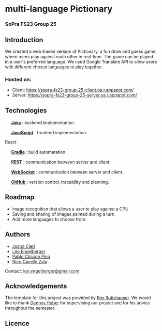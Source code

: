 # multi-language Pictionary
### SoPra FS23 Group 25

## Introduction
We created a web-based version of Pictionary, a fun draw and guess game, where users play against each other in real-time.  The game can be played in a user's preferred language. We used Google Translate API to allow users with different chosen languages to play together.		
	

### Hosted on:
- Client: https://sopra-fs23-group-25-client.oa.r.appspot.com/
- Server: https://sopra-fs23-group-25-server.oa.r.appspot.com/

## Technologies
<img src="https://user-images.githubusercontent.com/91155454/170843203-151000ab-db93-4750-b4f4-ba4060a23d53.png" width="16" height="16" /> [**Java**](https://java.com/) : backend implementation.

<img src="[https://user-images.githubusercontent.com/91155454/170843203-151000ab-db93-4750-b4f4-ba4060a23d53.png](https://github.com/sopra-fs23-group-25/Pictionary-server/assets/99895243/2356ee8f-cde9-4f57-88f6-6e0e875ecf44)" width="16" height="16" /> [**JavaScript**](https://javascript.com/) : frontend implementation.	

React

<img src="https://user-images.githubusercontent.com/91155454/170885686-bd14da8d-5070-49ac-b88d-baa2e20729bf.svg" width="16" height="16" /> [**Gradle**](https://gradle.org/) : build automatation.
	

<img src="https://user-images.githubusercontent.com/91155454/170842503-3a531289-1afc-4b9c-87c1-cc120d9229ce.svg" style='visibility:hidden;' width="16" height="16" /> [**REST**](https://en.wikipedia.org/wiki/Representational_state_transfer) : communication between server and client.	

<img src="https://user-images.githubusercontent.com/91155454/170843632-39007803-3026-4e48-bb78-93836a3ea771.png" style='visibility:hidden;' width="16" height="16" /> [**WebSocket**](https://en.wikipedia.org/wiki/WebSocket) : communication between server and client.	
		
<img src="https://github.com/get-icon/geticon/blob/master/icons/github-icon.svg" width="16" height="16" /> [**GitHub**](https://github.com/) : version control, tracability and planning.

## Roadmap
- Image recognition that allows a user to play against a CPU.
- Saving and sharing of images painted during a turn.
- Add more languages to choose from.

## Authors
- [Joana Cieri](https://github.com/jo-ana-c)
- [Leo Engelberger](https://github.com/pcplusgit)
- [Pablo Chacon Pino](https://github.com/LeoEngelberger)
- [Nico Camillo Zala](https://github.com/nczala)

Contact: leo.engelberger@gmail.com

## Acknowledgements
The template for this project was provided by [Roy Rutishauser](https://github.com/royru).
We would like to thank [Dennys Huber](https://github.com/devnnys) for supervising our project and for his advice throughout the semester.

## Licence



